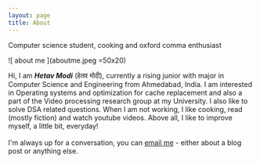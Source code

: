 ```yaml
---
layout: page
title: About
---
```


<p class="message">
  Computer science student, cooking and oxford comma enthusiast
</p>
<!-- <img src="C:\Users\HP\Desktop\hetavv.github.io\aboutme.jpeg"> -->
![ about me ](aboutme.jpeg =50x20)

Hi, I am <em><b>Hetav Modi</b></em> (हेतव मोदी), currently a rising junior with major in Computer Science and Engineering from Ahmedabad, India. I am interested in Operating systems and optimization for cache replacement and also a part of the Video processing research group at my University. I also like to solve DSA related questions. When I am not working, I like cooking, read (mostly fiction) and watch youtube videos. Above all, I like to improve myself, a little bit, everyday! 
<br>
<br>
I'm always up for a conversation, you can <a href = "mailto: hetav.1805@gmail.com">email me</a> - either 
about a blog post or anything else. 


<!--
In the novel, *The Strange Case of Dr. Jeykll and Mr. Hyde*, Mr. Poole is Dr. Jekyll's virtuous and loyal butler. Similarly, Poole is an upstanding and effective butler that helps you build Jekyll themes. It's made by [@mdo](https://twitter.com/mdo).

There are currently two themes built on Poole:

* [Hyde](http://hyde.getpoole.com)
* [Lanyon](http://lanyon.getpoole.com)

Learn more and contribute on [GitHub](https://github.com/poole).

## Setup

Some fun facts about the setup of this project include:

* Built for [Jekyll](http://jekyllrb.com)
* Developed on GitHub and hosted for free on [GitHub Pages](https://pages.github.com)
* Coded with [Sublime Text 2](http://sublimetext.com), an amazing code editor
* Designed and developed while listening to music like [Blood Bros Trilogy](https://soundcloud.com/maddecent/sets/blood-bros-series)

Have questions or suggestions? Feel free to [open an issue on GitHub](https://github.com/poole/issues/new) or [ask me on Twitter](https://twitter.com/mdo).

Thanks for reading!
-->